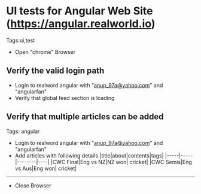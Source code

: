 # UI tests for Angular Web Site (https://angular.realworld.io)

Tags:ui,test

* Open "chrome" Browser

## Verify the valid login path
* Login to realword angular with "anup_97a@yahoo.com" and "angularfan"
* Verify that global feed section is loading

## Verify that multiple articles can be added
Tags: angular
* Login to realword angular with "anup_97a@yahoo.com" and "angularfan"
* Add articles with following details
|title|about|contents|tags|
|-----|-----|--------|----|
|CWC Final|Eng vs NZ|NZ won| cricket|
|CWC Semis|Eng vs Aus|Eng won| cricket|

____
* Close Browser


